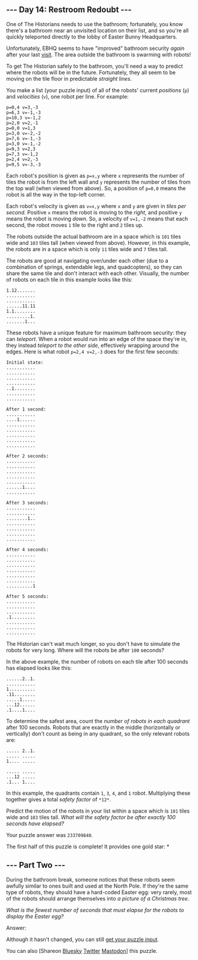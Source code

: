 \--- Day 14: Restroom Redoubt ---
----------

One of The Historians needs to use the bathroom; fortunately, you know there's a bathroom near an unvisited location on their list, and so you're all quickly teleported directly to the lobby of Easter Bunny Headquarters.

Unfortunately, EBHQ seems to have "improved" bathroom security *again* after your last [visit](/2016/day/2). The area outside the bathroom is swarming with robots!

To get The Historian safely to the bathroom, you'll need a way to predict where the robots will be in the future. Fortunately, they all seem to be moving on the tile floor in predictable *straight lines*.

You make a list (your puzzle input) of all of the robots' current *positions* (`p`) and *velocities* (`v`), one robot per line. For example:

```
p=0,4 v=3,-3
p=6,3 v=-1,-3
p=10,3 v=-1,2
p=2,0 v=2,-1
p=0,0 v=1,3
p=3,0 v=-2,-2
p=7,6 v=-1,-3
p=3,0 v=-1,-2
p=9,3 v=2,3
p=7,3 v=-1,2
p=2,4 v=2,-3
p=9,5 v=-3,-3

```

Each robot's position is given as `p=x,y` where `x` represents the number of tiles the robot is from the left wall and `y` represents the number of tiles from the top wall (when viewed from above). So, a position of `p=0,0` means the robot is all the way in the top-left corner.

Each robot's velocity is given as `v=x,y` where `x` and `y` are given in *tiles per second*. Positive `x` means the robot is moving to the *right*, and positive `y` means the robot is moving *down*. So, a velocity of `v=1,-2` means that each second, the robot moves `1` tile to the right and `2` tiles up.

The robots outside the actual bathroom are in a space which is `101` tiles wide and `103` tiles tall (when viewed from above). However, in this example, the robots are in a space which is only `11` tiles wide and `7` tiles tall.

The robots are good at navigating over/under each other (due to a combination of springs, extendable legs, and quadcopters), so they can share the same tile and don't interact with each other. Visually, the number of robots on each tile in this example looks like this:

```
1.12.......
...........
...........
......11.11
1.1........
.........1.
.......1...

```

These robots have a unique feature for maximum bathroom security: they can *teleport*. When a robot would run into an edge of the space they're in, they instead *teleport to the other side*, effectively wrapping around the edges. Here is what robot `p=2,4 v=2,-3` does for the first few seconds:

```
Initial state:
...........
...........
...........
...........
..1........
...........
...........

After 1 second:
...........
....1......
...........
...........
...........
...........
...........

After 2 seconds:
...........
...........
...........
...........
...........
......1....
...........

After 3 seconds:
...........
...........
........1..
...........
...........
...........
...........

After 4 seconds:
...........
...........
...........
...........
...........
...........
..........1

After 5 seconds:
...........
...........
...........
.1.........
...........
...........
...........

```

The Historian can't wait much longer, so you don't have to simulate the robots for very long. Where will the robots be after `100` seconds?

In the above example, the number of robots on each tile after 100 seconds has elapsed looks like this:

```
......2..1.
...........
1..........
.11........
.....1.....
...12......
.1....1....

```

To determine the safest area, count the *number of robots in each quadrant* after 100 seconds. Robots that are exactly in the middle (horizontally or vertically) don't count as being in any quadrant, so the only relevant robots are:

```
..... 2..1.
..... .....
1.... .....

..... .....
...12 .....
.1... 1....

```

In this example, the quadrants contain `1`, `3`, `4`, and `1` robot. Multiplying these together gives a total *safety factor* of `*12*`.

Predict the motion of the robots in your list within a space which is `101` tiles wide and `103` tiles tall. *What will the safety factor be after exactly 100 seconds have elapsed?*

Your puzzle answer was `233709840`.

The first half of this puzzle is complete! It provides one gold star: \*

\--- Part Two ---
----------

During the bathroom break, someone notices that these robots seem awfully similar to ones built and used at the North Pole. If they're the same type of robots, they should have a hard-coded Easter egg: very rarely, most of the robots should arrange themselves into *a picture of a Christmas tree*.

*What is the fewest number of seconds that must elapse for the robots to display the Easter egg?*

Answer:

Although it hasn't changed, you can still [get your puzzle input](14/input).

You can also [Shareon [Bluesky](https://bsky.app/intent/compose?text=I%27ve+completed+Part+One+of+%22Restroom+Redoubt%22+%2D+Day+14+%2D+Advent+of+Code+2024+%23AdventOfCode+https%3A%2F%2Fadventofcode%2Ecom%2F2024%2Fday%2F14) [Twitter](https://twitter.com/intent/tweet?text=I%27ve+completed+Part+One+of+%22Restroom+Redoubt%22+%2D+Day+14+%2D+Advent+of+Code+2024&url=https%3A%2F%2Fadventofcode%2Ecom%2F2024%2Fday%2F14&related=ericwastl&hashtags=AdventOfCode) [Mastodon](javascript:void(0);)] this puzzle.